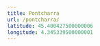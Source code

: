 ```yaml
---
title: Pontcharra
url: /pontcharra/
latitude: 45.400427500000006
longitude: 4.345339500000001
---
```

